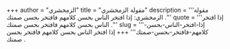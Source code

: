 +++
author = "الزمخشري"
title = "مقولة الزمخشري"
description = '''مقولة الزمخشري: إذا افتخر الناس بحسن كلامهم فافتخر بحسن صمتك .'''
quote = '''إذا افتخر الناس بحسن كلامهم فافتخر بحسن صمتك .'''
slug = '''إذا-افتخر-الناس-بحسن-كلامهم-فافتخر-بحسن-صمتك'''
+++
إذا افتخر الناس بحسن كلامهم فافتخر بحسن صمتك .
